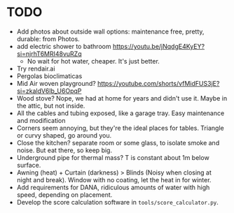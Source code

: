 # TODO
- Add photos about outside wall options: maintenance free, pretty, durable: from Photos.
- add electric shower to bathroom https://youtu.be/jNqdgE4KyEY?si=njrhT6MRI48vuRZq 
    - No wait for hot water, cheaper. It's just better.
- Try rendair.ai
- Pergolas bioclimaticas
- Mid Air woven playground? https://youtube.com/shorts/vfMidFUS3jE?si=zkaldV6lb_U6OpqP
- Wood stove? Nope, we had at home for years and didn't use it. Maybe in the attic, but not inside.
- All the cables and tubing exposed, like a garage tray. Easy maintenance and modification
- Corners seem annoying, but they're the ideal places for tables. Triangle or curvy shaped, go around you.
- Close the kitchen? separate room or some glass, to isolate smoke and noise. But eat there, so keep big.
- Underground pipe for thermal mass? T is constant about 1m below surface.
- Awning (heat) + Curtain (darkness) > Blinds (Noisy when closing at night and break). Window with no coating, let the heat in for winter.
- Add requirements for DANA, ridiculous amounts of water with high speed, depending on placement.
- Develop the score calculation software in `tools/score_calculator.py`.